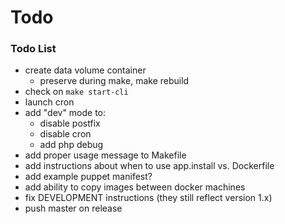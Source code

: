 # Todo

### Todo List
- create data volume container
  - preserve during make, make rebuild
- check on `make start-cli`
- launch cron
- add "dev" mode to:
  - disable postfix
  - disable cron
  - add php debug
- add proper usage message to Makefile
- add instructions about when to use app.install vs. Dockerfile
- add example puppet manifest?
- add ability to copy images between docker machines
- fix DEVELOPMENT instructions (they still reflect version 1.x)
- push master on release
